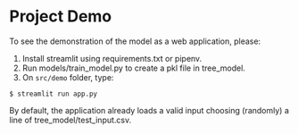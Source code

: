 # Project Demo

To see the demonstration of the model as a web application, please:

1. Install streamlit using requirements.txt or pipenv.
2. Run models/train_model.py to create a pkl file in tree_model.
3. On `src/demo` folder, type:
```
$ streamlit run app.py
```

By default, the application already loads a valid input choosing (randomly) a line of tree_model/test_input.csv.
